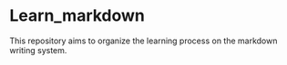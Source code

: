 # Learn_markdown
This repository aims to organize the learning process on the markdown writing system.
